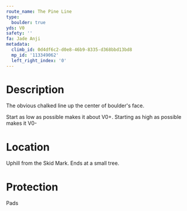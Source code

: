 ```yaml
---
route_name: The Pine Line
type:
  boulder: true
yds: V0
safety: ''
fa: Jade Anji
metadata:
  climb_id: 0d4df6c2-d0e8-46b9-8335-d368bbd13bd8
  mp_id: '113349062'
  left_right_index: '0'
---
```

# Description
The obvious chalked line up the center of boulder's face.

Start as low as possible makes it about V0+. Starting as high as possible makes it V0-

# Location
Uphill from the Skid Mark. Ends at a small tree.

# Protection
Pads
